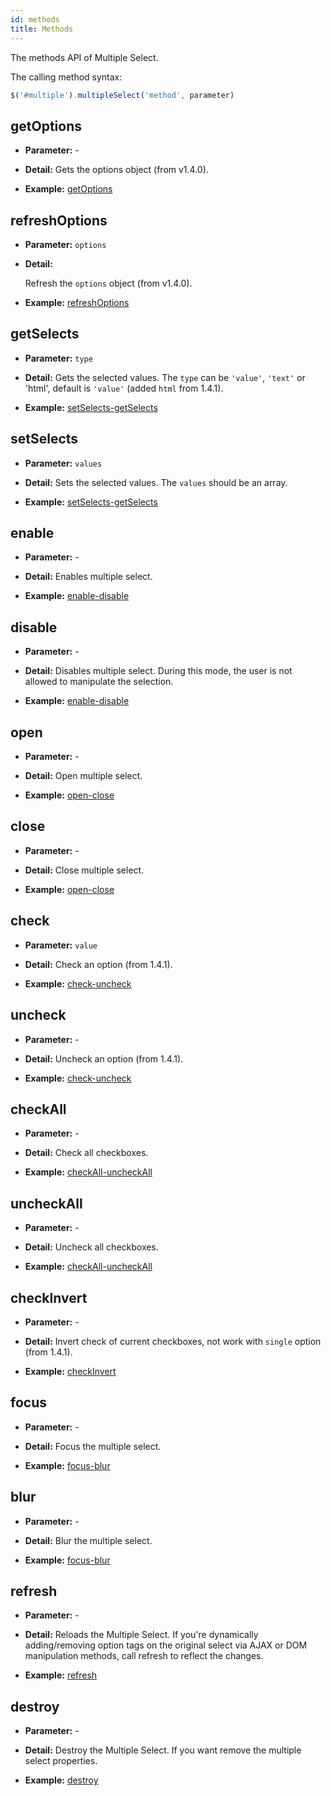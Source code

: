 ```yaml
---
id: methods
title: Methods
---
```


The methods API of Multiple Select.

<div id="codefund"></div>

The calling method syntax:

```js
$('#multiple').multipleSelect('method', parameter)
```

## getOptions

- **Parameter:** -

- **Detail:** Gets the options object (from v1.4.0).

- **Example:** [getOptions](/examples#getOptions.html)

## refreshOptions

- **Parameter:** `options`

- **Detail:**

  Refresh the `options` object (from v1.4.0).

- **Example:** [refreshOptions](/examples#refreshOptions.html)

## getSelects

- **Parameter:** `type`

- **Detail:** Gets the selected values. The `type` can be `'value'`, `'text'` or 'html', default is `'value'` (added `html` from 1.4.1).

- **Example:** [setSelects-getSelects](/examples#setSelects-getSelects.html)

## setSelects

- **Parameter:**  `values`

- **Detail:** Sets the selected values. The `values` should be an array.

- **Example:** [setSelects-getSelects](/examples#setSelects-getSelects.html)

## enable

- **Parameter:**  -

- **Detail:** Enables multiple select.

- **Example:** [enable-disable](/examples#enable-disable.html)

## disable

- **Parameter:**  -

- **Detail:** Disables multiple select. During this mode, the user is not allowed to manipulate the selection.

- **Example:** [enable-disable](/examples#enable-disable.html)

## open

- **Parameter:**  -

- **Detail:** Open multiple select.

- **Example:** [open-close](/examples#open-close.html)

## close

- **Parameter:**  -

- **Detail:** Close multiple select.

- **Example:** [open-close](/examples#open-close.html)

## check

- **Parameter:**  `value`

- **Detail:** Check an option (from 1.4.1).

- **Example:** [check-uncheck](/examples#check-uncheck.html)

## uncheck

- **Parameter:**  -

- **Detail:** Uncheck an option (from 1.4.1).

- **Example:** [check-uncheck](/examples#check-uncheck.html)

## checkAll

- **Parameter:**  -

- **Detail:** Check all checkboxes.

- **Example:** [checkAll-uncheckAll](/examples#checkAll-uncheckAll.html)

## uncheckAll

- **Parameter:**  -

- **Detail:** Uncheck all checkboxes.

- **Example:** [checkAll-uncheckAll](/examples#checkAll-uncheckAll.html)

## checkInvert

- **Parameter:**  -

- **Detail:** Invert check of current checkboxes, not work with `single` option (from 1.4.1).

- **Example:** [checkInvert](/examples#checkInvert.html)

## focus

- **Parameter:**  -

- **Detail:** Focus the multiple select.

- **Example:** [focus-blur](/examples#focus-blur.html)

## blur

- **Parameter:**  -

- **Detail:** Blur the multiple select.

- **Example:** [focus-blur](/examples#focus-blur.html)

## refresh

- **Parameter:**  -

- **Detail:** Reloads the Multiple Select. If you're dynamically adding/removing option tags on the original select via AJAX or DOM manipulation methods, call refresh to reflect the changes.

- **Example:** [refresh](/examples#refresh.html)

## destroy

- **Parameter:**  -

- **Detail:** Destroy the Multiple Select. If you want remove the multiple select properties.

- **Example:** [destroy](/examples#destroy.html)
